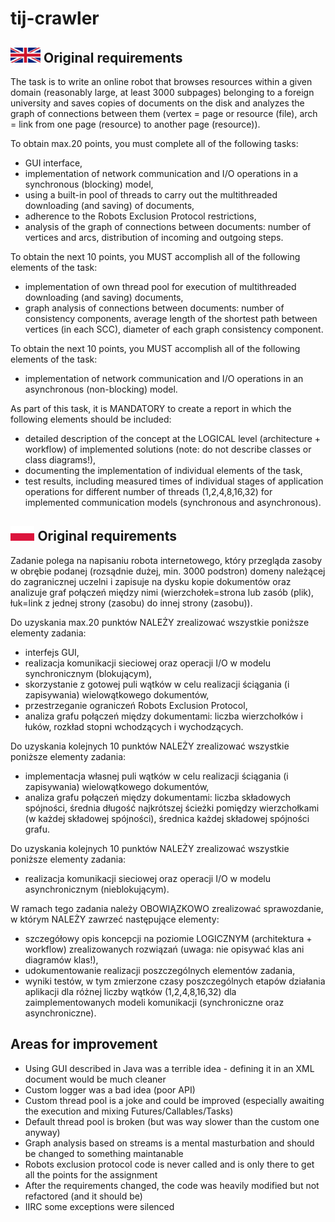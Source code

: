 # tij-crawler

## <img src="gb.svg" alt="Flag of Great Britain" height="24px"> Original requirements
The task is to write an online robot that browses resources within a given domain (reasonably large, at least 3000 subpages) belonging to a foreign university and saves copies of documents on the disk and analyzes the graph of connections between them (vertex = page or resource (file), arch = link from one page (resource) to another page (resource)).
  
To obtain max.20 points, you must complete all of the following tasks:
- GUI interface,
- implementation of network communication and I/O operations in a synchronous (blocking) model,
- using a built-in pool of threads to carry out the multithreaded downloading (and saving) of documents,
- adherence to the Robots Exclusion Protocol restrictions,
- analysis of the graph of connections between documents: number of vertices and arcs, distribution of incoming and outgoing steps.
  
To obtain the next 10 points, you MUST accomplish all of the following elements of the task:
- implementation of own thread pool for execution of multithreaded downloading (and saving) documents,
- graph analysis of connections between documents: number of consistency components, average length of the shortest path between vertices (in each SCC), diameter of each graph consistency component.
  
To obtain the next 10 points, you MUST accomplish all of the following elements of the task:
- implementation of network communication and I/O operations in an asynchronous (non-blocking) model.
  
As part of this task, it is MANDATORY to create a report in which the following elements should be included:
- detailed description of the concept at the LOGICAL level (architecture + workflow) of implemented solutions (note: do not describe classes or class diagrams!),
- documenting the implementation of individual elements of the task,
- test results, including measured times of individual stages of application operations for different number of threads (1,2,4,8,16,32) for implemented communication models (synchronous and asynchronous).


## <img src="pl.svg" alt="Flag of Poland" height="24px"> Original requirements
Zadanie polega na napisaniu robota internetowego, który przegląda zasoby w obrębie podanej (rozsądnie dużej, min. 3000
podstron) domeny należącej do zagranicznej uczelni i zapisuje na dysku kopie dokumentów oraz analizuje graf połączeń między
nimi (wierzchołek=strona lub zasób (plik), łuk=link z jednej strony (zasobu) do innej strony (zasobu)).
  
Do uzyskania max.20 punktów NALEŻY zrealizować wszystkie poniższe elementy zadania:
- interfejs GUI,
- realizacja komunikacji sieciowej oraz operacji I/O w modelu synchronicznym (blokującym),
- skorzystanie z gotowej puli wątków w celu realizacji ściągania (i zapisywania) wielowątkowego dokumentów,
- przestrzeganie ograniczeń Robots Exclusion Protocol,
- analiza grafu połączeń między dokumentami: liczba wierzchołków i łuków, rozkład stopni wchodzących i wychodzących.
  
Do uzyskania kolejnych 10 punktów NALEŻY zrealizować wszystkie poniższe elementy zadania:
- implementacja własnej puli wątków w celu realizacji ściągania (i zapisywania) wielowątkowego dokumentów,
- analiza grafu połączeń między dokumentami: liczba składowych spójności, średnia długość najkrótszej ścieżki pomiędzy wierzchołkami (w każdej składowej spójności), średnica każdej składowej spójności grafu.
  
Do uzyskania kolejnych 10 punktów NALEŻY zrealizować wszystkie poniższe elementy zadania:
- realizacja komunikacji sieciowej oraz operacji I/O w modelu asynchronicznym (nieblokującym).
  
W ramach tego zadania należy OBOWIĄZKOWO zrealizować sprawozdanie, w którym NALEŻY zawrzeć następujące elementy:
- szczegółowy opis koncepcji na poziomie LOGICZNYM (architektura + workflow) zrealizowanych rozwiązań (uwaga: nie opisywać
klas ani diagramów klas!),
- udokumentowanie realizacji poszczególnych elementów zadania,
- wyniki testów, w tym zmierzone czasy poszczególnych etapów działania aplikacji dla różnej liczby wątków (1,2,4,8,16,32) dla
zaimplementowanych modeli komunikacji (synchroniczne oraz asynchroniczne).

## Areas for improvement
- Using GUI described in Java was a terrible idea - defining it in an XML document would be much cleaner  
- Custom logger was a bad idea (poor API)  
- Custom thread pool is a joke and could be improved (especially awaiting the execution and mixing Futures/Callables/Tasks)  
- Default thread pool is broken (but was way slower than the custom one anyway)  
- Graph analysis based on streams is a mental masturbation and should be changed to something maintanable  
- Robots exclusion protocol code is never called and is only there to get all the points for the assignment
- After the requirements changed, the code was heavily modified but not refactored (and it should be)  
- IIRC some exceptions were silenced  
